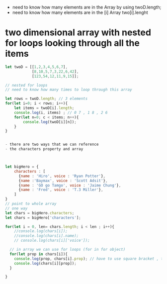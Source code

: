 - need to know how many elements are in the Array by using twoD.length;
- need to know how many elements are in the [i] Array two[i].lenght

# two dimensional array with nested for loops looking through all the items

```javascript
let twoD = [[1,2,3,4,5,6,7],
            [8,10,5,7,3,22,6,42],
            [123,54,12,11,9,15]];

// nested for loops
// need to know how many times to loop through this array

let rows = twoD.length; // 3 elements
for(let i=0; i < rows; i++){
	let items = twoD[i].length;
  	console.log(i, items) ; // 0 7 , 1 8 , 2 6
  	for(let n=0; c < items; n++){
    	console.log(twoD[i][n]);
    }
}


- there are two ways that we can reference
- the characters property and array



let bigHero = {
	characters : [
      {name : 'Hiro', voice : 'Ryan Potter'},
      {name :'Baymax', voice : 'Scott Adsit'},
      {name : 'GO go Tamgo', voice : 'Jaime Chung'},
      {name : 'Fred', voice : 'T.3 Miller'},
    ]
}
// point to whole array
// one way
let chars = bigHero.characters;
let chars = bigHero['characters'];

for(let i = 0, len= chars.length; i < len ; i++){
	//console.log(chars[i]);
  	//console.log(chars[i].name);
  	// console.log(chars[i]['voice']);

  // in array we can use for loops (for in for object)
  for(let prop in chars[i]){
    console.log(prop, chars[i].prop); // have to use square bracket , there is nothing inside the object inside name prop
    console.log(chars[i][prop]);
  }

}




```

